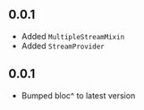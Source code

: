 ## 0.0.1


* Added ```MultipleStreamMixin```
* Added ``` StreamProvider ```

## 0.0.1
* Bumped bloc^ to latest version